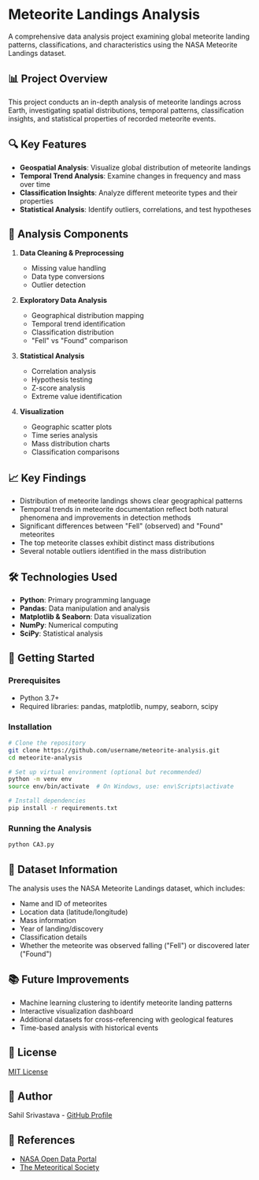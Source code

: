 # Meteorite Landings Analysis

A comprehensive data analysis project examining global meteorite landing patterns, classifications, and characteristics using the NASA Meteorite Landings dataset.

## 📊 Project Overview

This project conducts an in-depth analysis of meteorite landings across Earth, investigating spatial distributions, temporal patterns, classification insights, and statistical properties of recorded meteorite events.

## 🔍 Key Features

- **Geospatial Analysis**: Visualize global distribution of meteorite landings
- **Temporal Trend Analysis**: Examine changes in frequency and mass over time
- **Classification Insights**: Analyze different meteorite types and their properties
- **Statistical Analysis**: Identify outliers, correlations, and test hypotheses

## 🧪 Analysis Components

1. **Data Cleaning & Preprocessing**
   - Missing value handling
   - Data type conversions
   - Outlier detection

2. **Exploratory Data Analysis**
   - Geographical distribution mapping
   - Temporal trend identification
   - Classification distribution
   - "Fell" vs "Found" comparison

3. **Statistical Analysis**
   - Correlation analysis
   - Hypothesis testing
   - Z-score analysis
   - Extreme value identification

4. **Visualization**
   - Geographic scatter plots
   - Time series analysis
   - Mass distribution charts
   - Classification comparisons

## 📈 Key Findings

- Distribution of meteorite landings shows clear geographical patterns
- Temporal trends in meteorite documentation reflect both natural phenomena and improvements in detection methods
- Significant differences between "Fell" (observed) and "Found" meteorites
- The top meteorite classes exhibit distinct mass distributions
- Several notable outliers identified in the mass distribution

## 🛠️ Technologies Used

- **Python**: Primary programming language
- **Pandas**: Data manipulation and analysis
- **Matplotlib & Seaborn**: Data visualization
- **NumPy**: Numerical computing
- **SciPy**: Statistical analysis

## 🚀 Getting Started

### Prerequisites

- Python 3.7+
- Required libraries: pandas, matplotlib, numpy, seaborn, scipy

### Installation

```bash
# Clone the repository
git clone https://github.com/username/meteorite-analysis.git
cd meteorite-analysis

# Set up virtual environment (optional but recommended)
python -m venv env
source env/bin/activate  # On Windows, use: env\Scripts\activate

# Install dependencies
pip install -r requirements.txt
```

### Running the Analysis

```bash
python CA3.py
```


## 📝 Dataset Information

The analysis uses the NASA Meteorite Landings dataset, which includes:
- Name and ID of meteorites
- Location data (latitude/longitude)
- Mass information
- Year of landing/discovery
- Classification details
- Whether the meteorite was observed falling ("Fell") or discovered later ("Found")

## 📚 Future Improvements

- Machine learning clustering to identify meteorite landing patterns
- Interactive visualization dashboard
- Additional datasets for cross-referencing with geological features
- Time-based analysis with historical events

## 📄 License

[MIT License](LICENSE)

## 👤 Author

Sahil Srivastava - [GitHub Profile](https://github.com/Sahilsr10)

## 🔗 References

- [NASA Open Data Portal](https://data.nasa.gov/)
- [The Meteoritical Society](https://www.lpi.usra.edu/meteor/)
